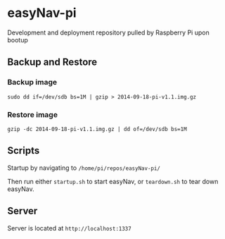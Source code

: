 easyNav-pi
==========

Development and deployment repository pulled by Raspberry Pi upon bootup

## Backup and Restore

### Backup image 

    sudo dd if=/dev/sdb bs=1M | gzip > 2014-09-18-pi-v1.1.img.gz 

### Restore image 

    gzip -dc 2014-09-18-pi-v1.1.img.gz | dd of=/dev/sdb bs=1M

## Scripts

Startup by navigating to `/home/pi/repos/easyNav-pi/`

Then run either `startup.sh` to start easyNav, or `teardown.sh` to tear down
easyNav.


## Server 

Server is located at `http://localhost:1337`

